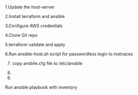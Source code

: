1.Update the host-server

2.Install terraform and ansible

3.Configure AWS credentials

4.Clone Git repo

5.terraform validate and apply 

6.Run ansible-host.sh script for passwordless login to instnaces

7. copy ansbile.cfg file to /etc/ansible

8. 

9. 
Run ansible playbook with inventory

